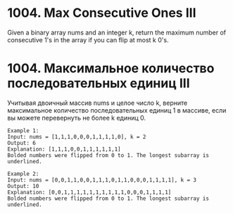 # 1004. Max Consecutive Ones III

Given a binary array nums and an integer k, return the maximum number of consecutive 1's in the array if you can flip at most k 0's.

# 1004. Максимальное количество последовательных единиц III

Учитывая двоичный массив nums и целое число k, верните максимальное количество последовательных единиц 1 в массиве, если вы можете перевернуть не более k единиц 0.

```
Example 1:
Input: nums = [1,1,1,0,0,0,1,1,1,1,0], k = 2
Output: 6
Explanation: [1,1,1,0,0,1,1,1,1,1,1]
Bolded numbers were flipped from 0 to 1. The longest subarray is underlined.

Example 2:
Input: nums = [0,0,1,1,0,0,1,1,1,0,1,1,0,0,0,1,1,1,1], k = 3
Output: 10
Explanation: [0,0,1,1,1,1,1,1,1,1,1,1,0,0,0,1,1,1,1]
Bolded numbers were flipped from 0 to 1. The longest subarray is underlined.
```